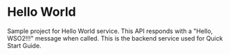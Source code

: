 # Hello World

Sample project for Hello World service. This API responds with a "Hello, WSO2!!!" message when called. This is the backend service used for Quick Start Guide.

